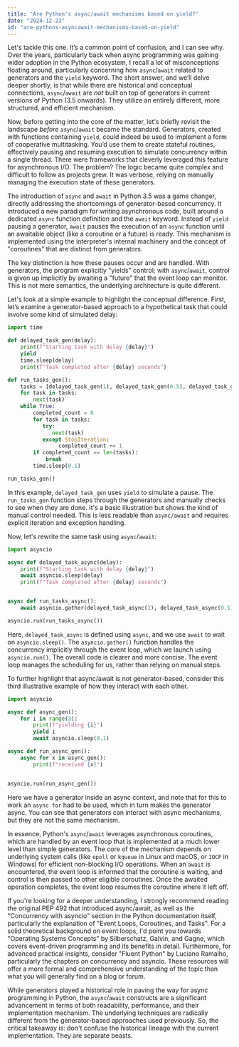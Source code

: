 ```yaml
---
title: "Are Python's async/await mechanisms based on yield?"
date: "2024-12-23"
id: "are-pythons-asyncawait-mechanisms-based-on-yield"
---
```


Let's tackle this one. It’s a common point of confusion, and I can see why. Over the years, particularly back when async programming was gaining wider adoption in the Python ecosystem, I recall a lot of misconceptions floating around, particularly concerning how `async`/`await` related to generators and the `yield` keyword. The short answer, and we’ll delve deeper shortly, is that while there are historical and conceptual connections, `async`/`await` are *not* built on top of generators in current versions of Python (3.5 onwards). They utilize an entirely different, more structured, and efficient mechanism.

Now, before getting into the core of the matter, let's briefly revisit the landscape *before* `async`/`await` became the standard. Generators, created with functions containing `yield`, could indeed be used to implement a form of cooperative multitasking. You’d use them to create stateful routines, effectively pausing and resuming execution to simulate concurrency within a single thread. There were frameworks that cleverly leveraged this feature for asynchronous I/O. The problem? The logic became quite complex and difficult to follow as projects grew. It was verbose, relying on manually managing the execution state of these generators.

The introduction of `async` and `await` in Python 3.5 was a game changer, directly addressing the shortcomings of generator-based concurrency. It introduced a new paradigm for writing asynchronous code, built around a dedicated `async` function definition and the `await` keyword. Instead of `yield` pausing a generator, `await` pauses the execution of an `async` function until an awaitable object (like a coroutine or a future) is ready. This mechanism is implemented using the interpreter's internal machinery and the concept of "coroutines" that are distinct from generators.

The key distinction is how these pauses occur and are handled. With generators, the program explicitly "yields" control; with `async`/`await`, control is given up implicitly by awaiting a "future" that the event loop can monitor. This is not mere semantics, the underlying architecture is quite different.

Let's look at a simple example to highlight the conceptual difference. First, let’s examine a generator-based approach to a hypothetical task that could involve some kind of simulated delay:

```python
import time

def delayed_task_gen(delay):
    print(f"Starting task with delay {delay}")
    yield
    time.sleep(delay)
    print(f"Task completed after {delay} seconds")

def run_tasks_gen():
    tasks = [delayed_task_gen(1), delayed_task_gen(0.5), delayed_task_gen(2)]
    for task in tasks:
        next(task)
    while True:
        completed_count = 0
        for task in tasks:
           try:
              next(task)
           except StopIteration:
                completed_count += 1
        if completed_count == len(tasks):
            break
        time.sleep(0.1)

run_tasks_gen()

```

In this example, `delayed_task_gen` uses `yield` to simulate a pause. The `run_tasks_gen` function steps through the generators and manually checks to see when they are done. It's a basic illustration but shows the kind of manual control needed. This is less readable than `async/await` and requires explicit iteration and exception handling.

Now, let's rewrite the same task using `async`/`await`:

```python
import asyncio

async def delayed_task_async(delay):
    print(f"Starting task with delay {delay}")
    await asyncio.sleep(delay)
    print(f"Task completed after {delay} seconds")


async def run_tasks_async():
    await asyncio.gather(delayed_task_async(1), delayed_task_async(0.5), delayed_task_async(2))

asyncio.run(run_tasks_async())
```
Here, `delayed_task_async` is defined using `async`, and we use `await` to wait on `asyncio.sleep()`. The `asyncio.gather()` function handles the concurrency implicitly through the event loop, which we launch using `asyncio.run()`. The overall code is clearer and more concise. The event loop manages the scheduling for us, rather than relying on manual steps.

To further highlight that async/await is not generator-based, consider this third illustrative example of how they interact with each other.

```python
import asyncio

async def async_gen():
    for i in range(3):
        print(f"yielding {i}")
        yield i
        await asyncio.sleep(0.1)

async def run_async_gen():
    async for x in async_gen():
        print(f"received {x}")


asyncio.run(run_async_gen())
```
Here we have a generator inside an async context, and note that for this to work an `async for` had to be used, which in turn makes the generator async. You can see that generators can interact with async mechanisms, but they are not the same mechanism.

In essence, Python's `async`/`await` leverages asynchronous coroutines, which are handled by an event loop that is implemented at a much lower level than simple generators. The core of the mechanism depends on underlying system calls (like `epoll` or `kqueue` in Linux and macOS, or `IOCP` in Windows) for efficient non-blocking I/O operations. When an `await` is encountered, the event loop is informed that the coroutine is waiting, and control is then passed to other eligible coroutines. Once the awaited operation completes, the event loop resumes the coroutine where it left off.

If you're looking for a deeper understanding, I strongly recommend reading the original PEP 492 that introduced async/await, as well as the "Concurrency with asyncio" section in the Python documentation itself, particularly the explanation of "Event Loops, Coroutines, and Tasks". For a solid theoretical background on event loops, I'd point you towards "Operating Systems Concepts" by Silberschatz, Galvin, and Gagne, which covers event-driven programming and its benefits in detail. Furthermore, for advanced practical insights, consider "Fluent Python" by Luciano Ramalho, particularly the chapters on concurrency and asyncio. These resources will offer a more formal and comprehensive understanding of the topic than what you will generally find on a blog or forum.

While generators played a historical role in paving the way for async programming in Python, the `async`/`await` constructs are a significant advancement in terms of both readability, performance, and their implementation mechanism. The underlying techniques are radically different from the generator-based approaches used previously. So, the critical takeaway is: don't confuse the historical lineage with the current implementation. They are separate beasts.
